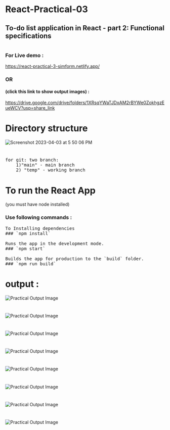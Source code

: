 # React-Practical-03
## To-do list application in React  - part 2: Functional specifications

#

### For Live demo : 
https://react-practical-3-simform.netlify.app/

### OR

#### (click this link to show output images) : 
https://drive.google.com/drive/folders/1XRsqYWaTJDxAM2rBYWe0ZokhgzEueWCV?usp=share_link


#

# Directory structure

![Screenshot 2023-04-03 at 5 50 06 PM](https://user-images.githubusercontent.com/60025285/229510956-e8904076-787d-4950-923f-2ac6cabb7ddb.png)


#

<pre>
for git: two branch:
    1)"main" - main branch 
    2) "temp" - working branch
</pre>
#

# To run the React App 

(you must have node installed)

### Use following commands :

<pre>
To Installing dependencies
### `npm install`

Runs the app in the development mode.
### `npm start`

Builds the app for production to the `build` folder.
### `npm run build`
</pre>
#

#

# output :

<img src="https://github.com/chetankochiyaniya/React-Practical-03/blob/7baf194f4bb7b39d81c814a60a42bb56b96f7cd3/outputs/lg-screen-empty-list.png" alt="Practical Output Image" >

#

<img src="https://github.com/chetankochiyaniya/React-Practical-03/blob/7baf194f4bb7b39d81c814a60a42bb56b96f7cd3/outputs/lg-screen-home.png" alt="Practical Output Image" >

#

<img src="https://github.com/chetankochiyaniya/React-Practical-03/blob/7baf194f4bb7b39d81c814a60a42bb56b96f7cd3/outputs/exist-task-error.png" alt="Practical Output Image" >

#

<img src="https://github.com/chetankochiyaniya/React-Practical-03/blob/ace8efeda9eb96fabe168b5ce0242584b3691ae4/outputs/scroll.png" alt="Practical Output Image" >

#

<img src="https://github.com/chetankochiyaniya/React-Practical-03/blob/7baf194f4bb7b39d81c814a60a42bb56b96f7cd3/outputs/validate-task.png" alt="Practical Output Image" >



#

<img src="https://github.com/chetankochiyaniya/React-Practical-03/blob/7baf194f4bb7b39d81c814a60a42bb56b96f7cd3/outputs/sm-screen-empty_list.png" alt="Practical Output Image" >

#

<img src="https://github.com/chetankochiyaniya/React-Practical-03/blob/7baf194f4bb7b39d81c814a60a42bb56b96f7cd3/outputs/sm-screen-home.png" alt="Practical Output Image" >

#

<img src="https://github.com/chetankochiyaniya/React-Practical-03/blob/7baf194f4bb7b39d81c814a60a42bb56b96f7cd3/outputs/duplicate-task-error.png" alt="Practical Output Image" >

#


